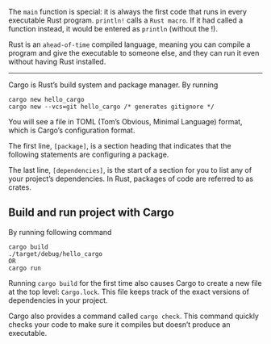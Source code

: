 The `main` function is special: it is always the first code that runs in every executable Rust program.
`println!` calls a `Rust macro`. If it had called a function instead, it would be entered as `println` (without the !).

Rust is an `ahead-of-time` compiled language, meaning you can compile a program and give the executable to someone else, and they can run it even without having Rust installed.

---

Cargo is Rust’s build system and package manager. By running 
```
cargo new hello_cargo
cargo new --vcs=git hello_cargo /* generates gitignore */
```
You will see a file in TOML (Tom’s Obvious, Minimal Language) format, which is Cargo’s configuration format.

The first line, `[package]`, is a section heading that indicates that the following statements are configuring a package.

The last line, `[dependencies]`, is the start of a section for you to list any of your project’s dependencies. In Rust, packages of code are referred to as crates.

## Build and run project with Cargo

By running following command
```
cargo build
./target/debug/hello_cargo
OR
cargo run 
```
Running `cargo build` for the first time also causes Cargo to create a new file at the top level: `Cargo.lock`. This file keeps track of the exact versions of dependencies in your project.

Cargo also provides a command called `cargo check`. This command quickly checks your code to make sure it compiles but doesn’t produce an executable.